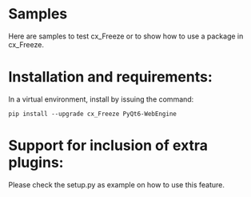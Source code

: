 # Samples

Here are samples to test cx_Freeze or to show how to use a package in cx_Freeze.

# Installation and requirements:

In a virtual environment, install by issuing the command:

```
pip install --upgrade cx_Freeze PyQt6-WebEngine
```

# Support for inclusion of extra plugins:

Please check the setup.py as example on how to use this feature.
